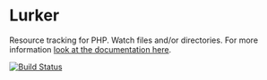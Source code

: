 Lurker
======

Resource tracking for PHP. Watch files and/or directories. For more information
[look at the documentation here](http://lurker.rtfd.org).

[![Build Status](https://travis-ci.org/flint/Lurker.png?branch=master)](https://travis-ci.org/flint/Lurker)

